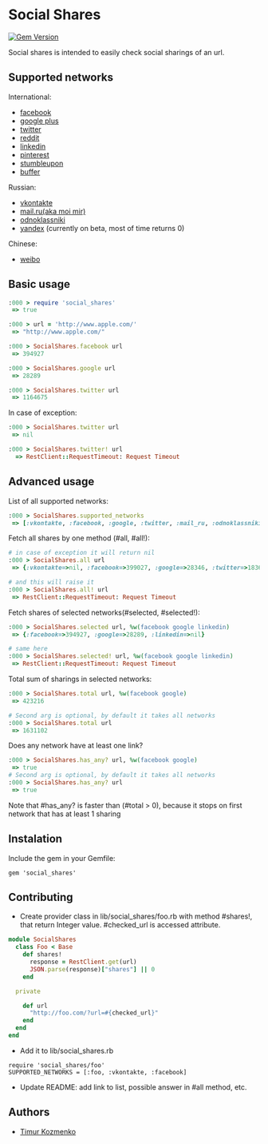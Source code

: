 Social Shares
=============

[![Gem Version](https://badge.fury.io/rb/social_shares.svg)](http://badge.fury.io/rb/social_shares)

Social shares is intended to easily check social sharings of an url.

Supported networks
------
International:
* [facebook](http://www.facebook.com/)
* [google plus](https://plus.google.com)
* [twitter](https://twitter.com/)
* [reddit](http://www.reddit.com/)
* [linkedin](https://www.linkedin.com/)
* [pinterest](http://www.pinterest.com/)
* [stumbleupon](http://www.stumbleupon.com/)
* [buffer](https://bufferapp.com/)

Russian:
* [vkontakte](http://vkontakte.ru/)
* [mail.ru(aka moi mir)](http://my.mail.ru/)
* [odnoklassniki](http://www.odnoklassniki.ru/)
* [yandex](http://yandex.ru/) (currently on beta, most of time returns 0)

Chinese:
* [weibo](http://www.weibo.com)

Basic usage
-----
```ruby
:000 > require 'social_shares'
 => true

:000 > url = 'http://www.apple.com/'
 => "http://www.apple.com/"

:000 > SocialShares.facebook url
 => 394927

:000 > SocialShares.google url
 => 28289

:000 > SocialShares.twitter url
 => 1164675
```
In case of exception:
```ruby
:000 > SocialShares.twitter url
 => nil

:000 > SocialShares.twitter! url
  => RestClient::RequestTimeout: Request Timeout
```

Advanced usage
-----
List of all supported networks:
```ruby
:000 > SocialShares.supported_networks
 => [:vkontakte, :facebook, :google, :twitter, :mail_ru, :odnoklassniki, :reddit, :linkedin, :pinterest, :stumbleupon, :buffer]
```

Fetch all shares by one method (#all, #all!):
```ruby
# in case of exception it will return nil
:000 > SocialShares.all url
 => {:vkontakte=>nil, :facebook=>399027, :google=>28346, :twitter=>1836, :mail_ru=>37, :odnoklassniki=>1, :reddit=>2361, :linkedin=>33, :pinterest=>21011, :stumbleupon=>43035, :weibo=>12760, :buffer=>1662, :yandex=>0}

# and this will raise it
:000 > SocialShares.all! url
 => RestClient::RequestTimeout: Request Timeout
```

Fetch shares of selected networks(#selected, #selected!):
```ruby
:000 > SocialShares.selected url, %w(facebook google linkedin)
 => {:facebook=>394927, :google=>28289, :linkedin=>nil}

# same here
:000 > SocialShares.selected! url, %w(facebook google linkedin)
 => RestClient::RequestTimeout: Request Timeout
```
Total sum of sharings in selected networks:
```ruby
:000 > SocialShares.total url, %w(facebook google)
 => 423216

# Second arg is optional, by default it takes all networks
:000 > SocialShares.total url
 => 1631102
```
Does any network have at least one link?
```ruby
:000 > SocialShares.has_any? url, %w(facebook google)
 => true
# Second arg is optional, by default it takes all networks
:000 > SocialShares.has_any? url
 => true
```
Note that #has_any? is faster than (#total > 0), because it stops on first network that has at least 1 sharing

Instalation
-----
Include the gem in your Gemfile:
```
gem 'social_shares'
```

Contributing
-----
* Create provider class in lib/social_shares/foo.rb with method #shares!, that return Integer value. #checked_url is accessed attribute.
```ruby
module SocialShares
  class Foo < Base
    def shares!
      response = RestClient.get(url)
      JSON.parse(response)["shares"] || 0
    end

  private

    def url
      "http://foo.com/?url=#{checked_url}"
    end
  end
end
```
* Add it to lib/social_shares.rb
```
require 'social_shares/foo'
SUPPORTED_NETWORKS = [:foo, :vkontakte, :facebook]
```
* Update README: add link to list, possible answer in #all method, etc.

Authors
----
* [Timur Kozmenko](https://twitter.com/Timrael)

